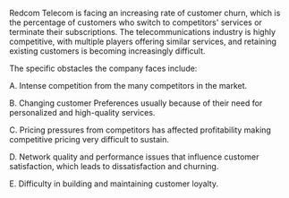 Redcom Telecom is facing an increasing rate of customer churn, which is the percentage of customers who switch to competitors' services or terminate their subscriptions. The telecommunications industry is highly competitive, with multiple players offering similar services, and retaining existing customers is becoming increasingly difficult. 

 

The specific obstacles the company faces include: 

 

A. Intense competition from the many competitors in the market.
 
B. Changing customer Preferences usually because of their need for personalized and high-quality services.
 
C. Pricing pressures from competitors has affected profitability making competitive pricing very difficult to sustain.
 
D. Network quality and performance issues that influence customer satisfaction, which leads to dissatisfaction and churning.
 
E. Difficulty in building  and maintaining customer loyalty.
